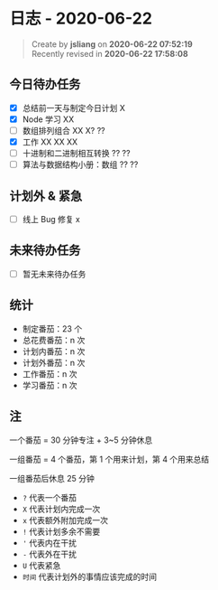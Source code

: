 日志 - 2020-06-22
===

> Create by **jsliang** on **2020-06-22 07:52:19**  
> Recently revised in **2020-06-22 17:58:08**  

## 今日待办任务

* [x] 总结前一天与制定今日计划 X
* [x] Node 学习 XX
* [ ] 数组排列组合 XX X? ??
* [x] 工作 XX XX XX
* [ ] 十进制和二进制相互转换 ?? ??
* [ ] 算法与数据结构小册：数组 ?? ??

## 计划外 & 紧急

* [ ] 线上 Bug 修复 x

## 未来待办任务

* [ ] 暂无未来待办任务

## 统计

* 制定番茄：23 个
* 总花费番茄：n 次
* 计划内番茄：n 次
* 计划外番茄：n 次
* 工作番茄：n 次
* 学习番茄：n 次

## 注

一个番茄 = 30 分钟专注 + 3~5 分钟休息

一组番茄 = 4 个番茄，第 1 个用来计划，第 4 个用来总结

一组番茄后休息 25 分钟

* `?` 代表一个番茄
* `X` 代表计划内完成一次
* `x` 代表额外附加完成一次
* `!` 代表计划多余不需要
* `'` 代表内在干扰
* `-` 代表外在干扰
* `U` 代表紧急
* `时间` 代表计划外的事情应该完成的时间
